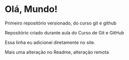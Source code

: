 # Olá, Mundo!
 Primeiro repositório versionado, do curso git e github

Repositório criado durante aula do Curso de Git e GitHub

Essa linha eu adicionei diretamente no site.

Mais uma alteração no Readme, alteração remota
